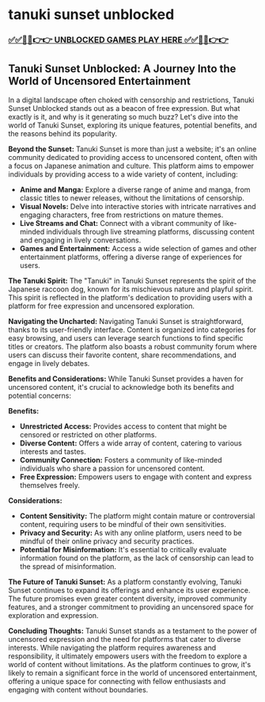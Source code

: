 # tanuki sunset unblocked

### [✅✅🔴🔴👉👉 UNBLOCKED GAMES PLAY HERE ✅✅🔴🔴👉👉](https://topstoryindia.com)

## Tanuki Sunset Unblocked: A Journey Into the World of Uncensored Entertainment

In a digital landscape often choked with censorship and restrictions, Tanuki Sunset Unblocked stands out as a beacon of free expression.  But what exactly is it, and why is it generating so much buzz? Let's dive into the world of Tanuki Sunset, exploring its unique features, potential benefits, and the reasons behind its popularity.

**Beyond the Sunset:** Tanuki Sunset is more than just a website; it's an online community dedicated to providing access to uncensored content, often with a focus on Japanese animation and culture. This platform aims to empower individuals by providing access to a wide variety of content, including:

* **Anime and Manga:** Explore a diverse range of anime and manga, from classic titles to newer releases, without the limitations of censorship. 
* **Visual Novels:** Delve into interactive stories with intricate narratives and engaging characters, free from restrictions on mature themes.
* **Live Streams and Chat:** Connect with a vibrant community of like-minded individuals through live streaming platforms, discussing content and engaging in lively conversations.
* **Games and Entertainment:** Access a wide selection of games and other entertainment platforms, offering a diverse range of experiences for users.

**The Tanuki Spirit:** The "Tanuki" in Tanuki Sunset represents the spirit of the Japanese raccoon dog, known for its mischievous nature and playful spirit. This spirit is reflected in the platform's dedication to providing users with a platform for free expression and uncensored exploration. 

**Navigating the Uncharted:**  Navigating Tanuki Sunset is straightforward, thanks to its user-friendly interface. Content is organized into categories for easy browsing, and users can leverage search functions to find specific titles or creators.  The platform also boasts a robust community forum where users can discuss their favorite content, share recommendations, and engage in lively debates.

**Benefits and Considerations:** While Tanuki Sunset provides a haven for uncensored content, it's crucial to acknowledge both its benefits and potential concerns:

**Benefits:**

* **Unrestricted Access:** Provides access to content that might be censored or restricted on other platforms.
* **Diverse Content:** Offers a wide array of content, catering to various interests and tastes.
* **Community Connection:** Fosters a community of like-minded individuals who share a passion for uncensored content.
* **Free Expression:**  Empowers users to engage with content and express themselves freely.

**Considerations:**

* **Content Sensitivity:** The platform might contain mature or controversial content, requiring users to be mindful of their own sensitivities. 
* **Privacy and Security:** As with any online platform, users need to be mindful of their online privacy and security practices. 
* **Potential for Misinformation:** It's essential to critically evaluate information found on the platform, as the lack of censorship can lead to the spread of misinformation.

**The Future of Tanuki Sunset:** As a platform constantly evolving, Tanuki Sunset continues to expand its offerings and enhance its user experience. The future promises even greater content diversity, improved community features, and a stronger commitment to providing an uncensored space for exploration and expression.

**Concluding Thoughts:** Tanuki Sunset stands as a testament to the power of uncensored expression and the need for platforms that cater to diverse interests. While navigating the platform requires awareness and responsibility, it ultimately empowers users with the freedom to explore a world of content without limitations. As the platform continues to grow, it's likely to remain a significant force in the world of uncensored entertainment, offering a unique space for connecting with fellow enthusiasts and engaging with content without boundaries. 

